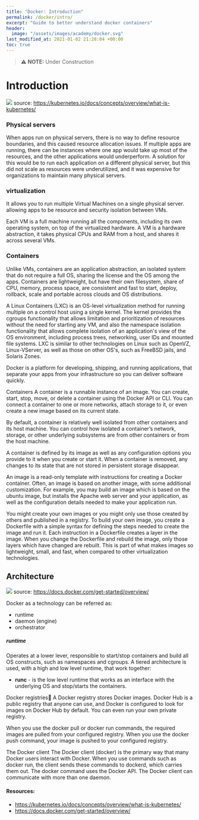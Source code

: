 ```yaml
---
title: "Docker: Introduction"
permalink: /docker/intro/
excerpt: "Guide to better understand docker containers"
header:
  image: "/assets/images/academy/docker.svg"
last_modified_at: 2021-01-02 21:28:04 +00:00
toc: true
---
```


> :warning: **NOTE:** Under Construction

# Introduction

![](https://d33wubrfki0l68.cloudfront.net/26a177ede4d7b032362289c6fccd448fc4a91174/eb693/images/docs/container_evolution.svg)
source: https://kubernetes.io/docs/concepts/overview/what-is-kubernetes/


### Physical servers

When apps run on physical servers, there is no way to define resource boundaries, and this caused resource allocation issues. If multiple apps are running, there can be instances where one app would take up most of the resources, and the other applications would underperform.
A solution for this would be to run each application on a different physical server, but this did not scale as resources were underutilized, and it was expensive for organizations to maintain many physical servers.

### virtualization

It allows you to run multiple Virtual Machines on a single physical server. allowing apps to be resource and security isolation between VMs.

Each VM is a full machine running all the components, including its own operating system, on top of the virtualized hardware.
A VM is a hardware abstraction, it takes physical CPUs and RAM from a host, and shares it across several VMs.

### Containers

Unlike VMs, containers are an application abstraction, an isolated system that do not require a full OS, sharing the license and the OS among the apps.
Containers are lightweight, but have their own filesystem, share of CPU, memory, process space, are consistent and fast to start, deploy, rollback, scale and portable across clouds and OS distributions.




A Linux Containers (LXC) is an OS-level virtualization method for running multiple on a control host using a single kernel.
The kernel provides the cgroups functionality that allows limitation and prioritization of resources without the need for starting any VM, and also the namespace isolation functionality that allows complete isolation of an application's view of the OS environment, including process trees, networking, user IDs and mounted file systems.
LXC is similar to other technologies on Linux such as OpenVZ, Linux-VServer, as well as those on other OS's, such as FreeBSD jails, and Solaris Zones.

Docker is a platform for developing, shipping, and running applications, that separate your apps from your infrastructure so you can deliver software quickly.

Containers
A container is a runnable instance of an image. You can create, start, stop, move, or delete a container using the Docker API or CLI. You can connect a container to one or more networks, attach storage to it, or even create a new image based on its current state.

By default, a container is relatively well isolated from other containers and its host machine. You can control how isolated a container’s network, storage, or other underlying subsystems are from other containers or from the host machine.

A container is defined by its image as well as any configuration options you provide to it when you create or start it. When a container is removed, any changes to its state that are not stored in persistent storage disappear.

An image is a read-only template with instructions for creating a Docker container. Often, an image is based on another image, with some additional customization. For example, you may build an image which is based on the ubuntu image, but installs the Apache web server and your application, as well as the configuration details needed to make your application run.

You might create your own images or you might only use those created by others and published in a registry. To build your own image, you create a Dockerfile with a simple syntax for defining the steps needed to create the image and run it. Each instruction in a Dockerfile creates a layer in the image. When you change the Dockerfile and rebuild the image, only those layers which have changed are rebuilt. This is part of what makes images so lightweight, small, and fast, when compared to other virtualization technologies.

## Architecture

![](https://docs.docker.com/engine/images/architecture.svg)
source: https://docs.docker.com/get-started/overview/

Docker as a technology can be referred as:
* runtime
* daemon (engine)
* orchestrator

##### runtime

Operates at a lower lever, responsible to start/stop containers and build all OS constructs, such as namespaces and cgroups.
A tiered architecture is used, with a high and low level runtime, that work together:
* **runc** - is the low level runtime that works as an interface with the underlying OS and stop/starts the containers.

Docker registries🔗
A Docker registry stores Docker images. Docker Hub is a public registry that anyone can use, and Docker is configured to look for images on Docker Hub by default. You can even run your own private registry.

When you use the docker pull or docker run commands, the required images are pulled from your configured registry. When you use the docker push command, your image is pushed to your configured registry.

The Docker client
The Docker client (docker) is the primary way that many Docker users interact with Docker. When you use commands such as docker run, the client sends these commands to dockerd, which carries them out. The docker command uses the Docker API. The Docker client can communicate with more than one daemon.


#### Resources:
* https://kubernetes.io/docs/concepts/overview/what-is-kubernetes/
* https://docs.docker.com/get-started/overview/
